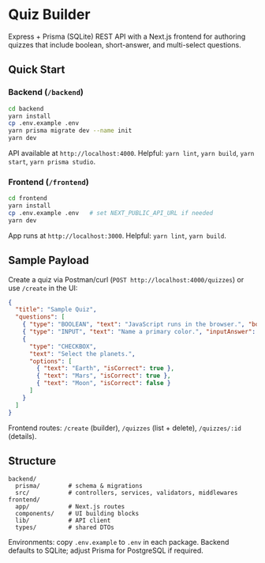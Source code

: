 # Quiz Builder

Express + Prisma (SQLite) REST API with a Next.js frontend for authoring quizzes that include boolean, short-answer, and multi-select questions.

## Quick Start

### Backend (`/backend`)
```bash
cd backend
yarn install
cp .env.example .env
yarn prisma migrate dev --name init
yarn dev
```
API available at `http://localhost:4000`. Helpful: `yarn lint`, `yarn build`, `yarn start`, `yarn prisma studio`.

### Frontend (`/frontend`)
```bash
cd frontend
yarn install
cp .env.example .env   # set NEXT_PUBLIC_API_URL if needed
yarn dev
```
App runs at `http://localhost:3000`. Helpful: `yarn lint`, `yarn build`.

## Sample Payload

Create a quiz via Postman/curl (`POST http://localhost:4000/quizzes`) or use `/create` in the UI:
```json
{
  "title": "Sample Quiz",
  "questions": [
    { "type": "BOOLEAN", "text": "JavaScript runs in the browser.", "booleanAnswer": true },
    { "type": "INPUT", "text": "Name a primary color.", "inputAnswer": "red" },
    {
      "type": "CHECKBOX",
      "text": "Select the planets.",
      "options": [
        { "text": "Earth", "isCorrect": true },
        { "text": "Mars", "isCorrect": true },
        { "text": "Moon", "isCorrect": false }
      ]
    }
  ]
}
```
Frontend routes: `/create` (builder), `/quizzes` (list + delete), `/quizzes/:id` (details).

## Structure

```
backend/
  prisma/        # schema & migrations
  src/           # controllers, services, validators, middlewares
frontend/
  app/           # Next.js routes
  components/    # UI building blocks
  lib/           # API client
  types/         # shared DTOs
```

Environments: copy `.env.example` to `.env` in each package. Backend defaults to SQLite; adjust Prisma for PostgreSQL if required.

